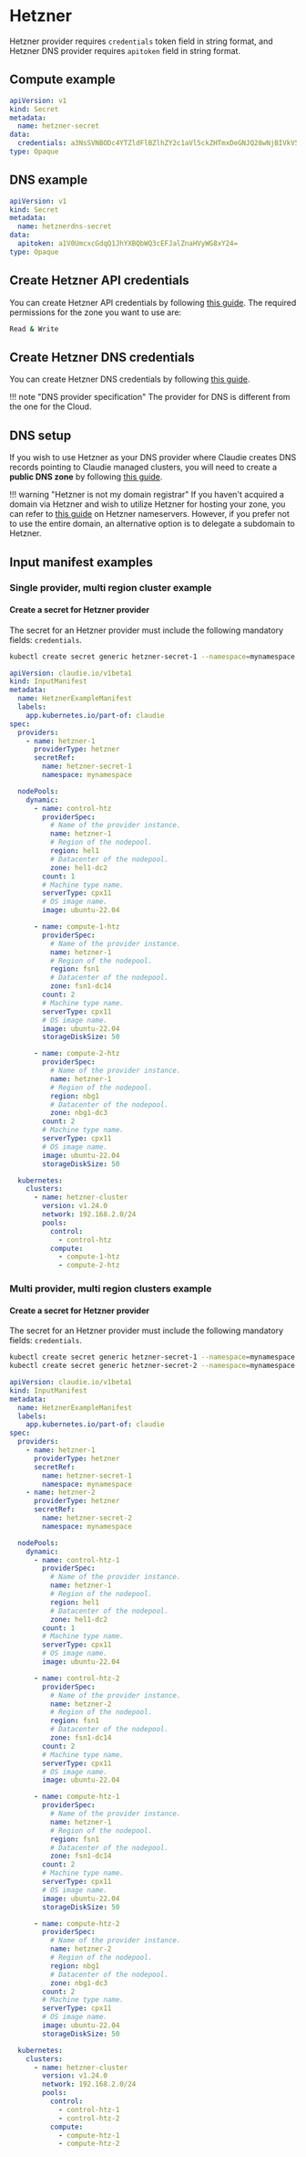 # Hetzner
Hetzner provider requires `credentials` token field in string format, and Hetzner DNS provider requires `apitoken` field in string format.

## Compute example
```yaml
apiVersion: v1
kind: Secret
metadata:
  name: hetzner-secret
data:
  credentials: a3NsSVNBODc4YTZldFlBZlhZY2c1aVl5ckZHTmxDeGNJQ28wNjBIVkV5Z2pGczIxbnNrZTc2a3NqS2tvMjFscA==
type: Opaque

```

## DNS example
```yaml
apiVersion: v1
kind: Secret
metadata:
  name: hetznerdns-secret
data:
  apitoken: a1V0UmcxcGdqQ1JhYXBQbWQ3cEFJalZnaHVyWG8xY24=
type: Opaque
```

## Create Hetzner API credentials
You can create Hetzner API credentials by following [this guide](https://docs.hetzner.com/cloud/api/getting-started/generating-api-token/). The required permissions for the zone you want to use are:

```bash
Read & Write
```

## Create Hetzner DNS credentials
You can create Hetzner DNS credentials by following [this guide](https://docs.hetzner.com/dns-console/dns/general/api-access-token/).

!!! note "DNS provider specification"
    The provider for DNS is different from the one for the Cloud.

## DNS setup
If you wish to use Hetzner as your DNS provider where Claudie creates DNS records pointing to Claudie managed clusters, you will need to create a **public DNS zone** by following [this guide](https://docs.hetzner.com/dns-console/dns/general/getting-started-dns/).

!!! warning "Hetzner is not my domain registrar"
    If you haven't acquired a domain via Hetzner and wish to utilize Hetzner for hosting your zone, you can refer to [this guide](https://docs.hetzner.com/dns-console/dns/general/dns-overview#the-hetzner-online-name-servers-are) on Hetzner nameservers. However, if you prefer not to use the entire domain, an alternative option is to delegate a subdomain to Hetzner.

## Input manifest examples

### Single provider, multi region cluster example
#### Create a secret for Hetzner provider
The secret for an Hetzner provider must include the following mandatory fields: `credentials`.

```bash
kubectl create secret generic hetzner-secret-1 --namespace=mynamespace --from-literal=credentials='kslISA878a6etYAfXYcg5iYyrFGNlCxcICo060HVEygjFs21nske76ksjKko21lp'
```

```yaml
apiVersion: claudie.io/v1beta1
kind: InputManifest
metadata:
  name: HetznerExampleManifest
  labels:
    app.kubernetes.io/part-of: claudie
spec:
  providers:
    - name: hetzner-1
      providerType: hetzner
      secretRef:
        name: hetzner-secret-1
        namespace: mynamespace

  nodePools:
    dynamic:
      - name: control-htz
        providerSpec:
          # Name of the provider instance.
          name: hetzner-1
          # Region of the nodepool.
          region: hel1
          # Datacenter of the nodepool.
          zone: hel1-dc2
        count: 1
        # Machine type name.
        serverType: cpx11
        # OS image name.
        image: ubuntu-22.04

      - name: compute-1-htz
        providerSpec:
          # Name of the provider instance.
          name: hetzner-1
          # Region of the nodepool.
          region: fsn1
          # Datacenter of the nodepool.
          zone: fsn1-dc14
        count: 2
        # Machine type name.
        serverType: cpx11
        # OS image name.
        image: ubuntu-22.04
        storageDiskSize: 50

      - name: compute-2-htz
        providerSpec:
          # Name of the provider instance.
          name: hetzner-1
          # Region of the nodepool.
          region: nbg1
          # Datacenter of the nodepool.
          zone: nbg1-dc3
        count: 2
        # Machine type name.
        serverType: cpx11
        # OS image name.
        image: ubuntu-22.04
        storageDiskSize: 50

  kubernetes:
    clusters:
      - name: hetzner-cluster
        version: v1.24.0
        network: 192.168.2.0/24
        pools:
          control:
            - control-htz
          compute:
            - compute-1-htz
            - compute-2-htz
```

### Multi provider, multi region clusters example
#### Create a secret for Hetzner provider
The secret for an Hetzner provider must include the following mandatory fields: `credentials`.

```bash
kubectl create secret generic hetzner-secret-1 --namespace=mynamespace --from-literal=credentials='kslISA878a6etYAfXYcg5iYyrFGNlCxcICo060HVEygjFs21nske76ksjKko21lp'
kubectl create secret generic hetzner-secret-2 --namespace=mynamespace --from-literal=credentials='kslIIOUYBiuui7iGBYIUiuybpiUB87bgPyuCo060HVEygjFs21nske76ksjKko21l'
```

```yaml
apiVersion: claudie.io/v1beta1
kind: InputManifest
metadata:
  name: HetznerExampleManifest
  labels:
    app.kubernetes.io/part-of: claudie
spec:
  providers:
    - name: hetzner-1
      providerType: hetzner
      secretRef:
        name: hetzner-secret-1
        namespace: mynamespace
    - name: hetzner-2
      providerType: hetzner
      secretRef:
        name: hetzner-secret-2
        namespace: mynamespace        

  nodePools:
    dynamic:
      - name: control-htz-1
        providerSpec:
          # Name of the provider instance.
          name: hetzner-1
          # Region of the nodepool.
          region: hel1
          # Datacenter of the nodepool.
          zone: hel1-dc2
        count: 1
        # Machine type name.
        serverType: cpx11
        # OS image name.
        image: ubuntu-22.04

      - name: control-htz-2
        providerSpec:
          # Name of the provider instance.
          name: hetzner-2
          # Region of the nodepool.
          region: fsn1
          # Datacenter of the nodepool.
          zone: fsn1-dc14
        count: 2
        # Machine type name.
        serverType: cpx11
        # OS image name.
        image: ubuntu-22.04

      - name: compute-htz-1
        providerSpec:
          # Name of the provider instance.
          name: hetzner-1
          # Region of the nodepool.
          region: fsn1
          # Datacenter of the nodepool.
          zone: fsn1-dc14
        count: 2
        # Machine type name.
        serverType: cpx11
        # OS image name.
        image: ubuntu-22.04
        storageDiskSize: 50

      - name: compute-htz-2
        providerSpec:
          # Name of the provider instance.
          name: hetzner-2
          # Region of the nodepool.
          region: nbg1
          # Datacenter of the nodepool.
          zone: nbg1-dc3
        count: 2
        # Machine type name.
        serverType: cpx11
        # OS image name.
        image: ubuntu-22.04
        storageDiskSize: 50

  kubernetes:
    clusters:
      - name: hetzner-cluster
        version: v1.24.0
        network: 192.168.2.0/24
        pools:
          control:
            - control-htz-1
            - control-htz-2
          compute:
            - compute-htz-1
            - compute-htz-2
```
